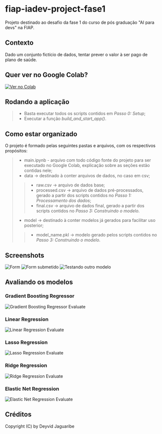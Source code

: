 # fiap-iadev-project-fase1
Projeto destinado ao desafio da fase 1 do curso de pós graduação "AI para devs" na FIAP.

## Contexto
Dado um conjunto fictício de dados, tentar prever o valor à ser pago de plano de saúde.

## Quer ver no Google Colab?
[![Ver no Colab](https://colab.research.google.com/assets/colab-badge.svg)](https://colab.research.google.com/drive/1gdghr-bwtZNTSLGELOeBupvb-38L8kjk?usp=sharing)

## Rodando a aplicação
> - Basta executar todos os scripts contidos em *Passo 0: Setup*;
> - Executar a função *build_and_start_app()*.

## Como estar organizado
O projeto é formado pelas seguintes pastas e arquivos, com os respectivos propósitos:
> - main.ipynb - arquivo com todo código fonte do projeto para ser executado no Google Colab, explicação sobre as seções estão contidas nele;
> - data -> destinado à conter arquivos de dados, no caso em csv;
>> - raw.csv -> arquivo de dados base;
>> - processed.csv -> arquivo de dados pré-processados, gerado a partir dos scripts contidos no *Passo 1: Processamento dos dados*;
>> - final.csv -> arquivo de dados final, gerado a partir dos scripts contidos no *Passo 3: Construindo o modelo*.
> - model -> destinado à conter modelos já gerados para facilitar uso posterior;
>> - model_name.pkl -> modelo gerado pelos scripts contidos no *Passo 3: Construindo o modelo*.

## Screenshots
![Form](./img/screenshot_1.PNG)
![Form submetido](./img/screenshot_2.PNG)
![Testando outro modelo](./img/screenshot_3.PNG)

## Avaliando os modelos

### Gradient Boosting Regressor
![Gradient Boosting Regressor Evaluate](./img/gradient_boosting_regressor_evaluate.PNG)
### Linear Regression
![Linear Regression Evaluate](./img/linear_regression_evaluate.PNG)
### Lasso Regression
![Lasso Regression Evaluate](./img/lasso_regression_evaluate.PNG)
### Ridge Regression
![Ridge Regression Evaluate](./img/ridge_regression_evaluate.PNG)
### Elastic Net Regression
![Elastic Net Regression Evaluate](./img/elastic_net_regression_evaluate.PNG)

## Créditos
Copyright (C) by Deyvid Jaguaribe
